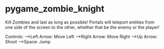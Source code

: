 # pygame_zombie_knight
Kill Zombies and last as long as possible!
Portals will teleport entities from one side of the screen to the other, whether that be the enemy or the player!

Controls:
-->Left Arrow: Move Left
-->Right Arrow: Move Right
-->Up Arrow: Shoot
-->Space: Jump
